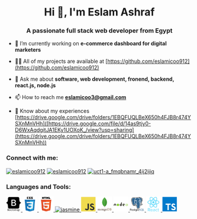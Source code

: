 <h1 align="center">Hi 👋, I'm Eslam Ashraf</h1>
<h3 align="center">A passionate full stack web developer from Egypt</h3>

- 🔭 I’m currently working on **e-commerce dashboard for digital marketers**

- 👨‍💻 All of my projects are available at [https://github.com/eslamicoo912](https://github.com/eslamicoo912)

- 💬 Ask me about **software, web development, fronend, backend, react.js, node.js**

- 📫 How to reach me **eslamicoo3@gmail.com**

- 📄 Know about my experiences [https://drive.google.com/drive/folders/1EBQFUQLBeX650h4FJB8r474YSXnMnVHh]([https://drive.google.com/file/d/14as9tjy0-D6WxAqdgitJA1EKy1UOXoK_/view?usp=sharing](https://drive.google.com/drive/folders/1EBQFUQLBeX650h4FJB8r474YSXnMnVHh))

<h3 align="left">Connect with me:</h3>
<p align="left">
<a href="https://linkedin.com/in/eslamicoo912" target="blank"><img align="center" src="https://raw.githubusercontent.com/rahuldkjain/github-profile-readme-generator/master/src/images/icons/Social/linked-in-alt.svg" alt="eslamicoo912" height="30" width="40" /></a>
<a href="https://fb.com/eslamicoo912" target="blank"><img align="center" src="https://raw.githubusercontent.com/rahuldkjain/github-profile-readme-generator/master/src/images/icons/Social/facebook.svg" alt="eslamicoo912" height="30" width="40" /></a>
<a href="https://www.youtube.com/c/uct1-a_fmqbnamr_4ij2ijiq" target="blank"><img align="center" src="https://raw.githubusercontent.com/rahuldkjain/github-profile-readme-generator/master/src/images/icons/Social/youtube.svg" alt="uct1-a_fmqbnamr_4ij2ijiq" height="30" width="40" /></a>
</p>

<h3 align="left">Languages and Tools:</h3>
<p align="left"> <a href="https://getbootstrap.com" target="_blank" rel="noreferrer"> <img src="https://raw.githubusercontent.com/devicons/devicon/master/icons/bootstrap/bootstrap-plain-wordmark.svg" alt="bootstrap" width="40" height="40"/> </a> <a href="https://www.w3schools.com/css/" target="_blank" rel="noreferrer"> <img src="https://raw.githubusercontent.com/devicons/devicon/master/icons/css3/css3-original-wordmark.svg" alt="css3" width="40" height="40"/> </a> <a href="https://www.w3.org/html/" target="_blank" rel="noreferrer"> <img src="https://raw.githubusercontent.com/devicons/devicon/master/icons/html5/html5-original-wordmark.svg" alt="html5" width="40" height="40"/> </a> <a href="https://jasmine.github.io/" target="_blank" rel="noreferrer"> <img src="https://www.vectorlogo.zone/logos/jasmine/jasmine-icon.svg" alt="jasmine" width="40" height="40"/> </a> <a href="https://developer.mozilla.org/en-US/docs/Web/JavaScript" target="_blank" rel="noreferrer"> <img src="https://raw.githubusercontent.com/devicons/devicon/master/icons/javascript/javascript-original.svg" alt="javascript" width="40" height="40"/> </a> <a href="https://www.mongodb.com/" target="_blank" rel="noreferrer"> <img src="https://raw.githubusercontent.com/devicons/devicon/master/icons/mongodb/mongodb-original-wordmark.svg" alt="mongodb" width="40" height="40"/> </a> <a href="https://nodejs.org" target="_blank" rel="noreferrer"> <img src="https://raw.githubusercontent.com/devicons/devicon/master/icons/nodejs/nodejs-original-wordmark.svg" alt="nodejs" width="40" height="40"/> </a> <a href="https://www.postgresql.org" target="_blank" rel="noreferrer"> <img src="https://raw.githubusercontent.com/devicons/devicon/master/icons/postgresql/postgresql-original-wordmark.svg" alt="postgresql" width="40" height="40"/> </a> <a href="https://reactjs.org/" target="_blank" rel="noreferrer"> <img src="https://raw.githubusercontent.com/devicons/devicon/master/icons/react/react-original-wordmark.svg" alt="react" width="40" height="40"/> </a> <a href="https://www.typescriptlang.org/" target="_blank" rel="noreferrer"> <img src="https://raw.githubusercontent.com/devicons/devicon/master/icons/typescript/typescript-original.svg" alt="typescript" width="40" height="40"/> </a> </p>


